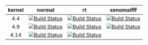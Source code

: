 | kernel | normal | rt | xenomaifff |
|:---------:|:--------:|:-------:|:-------:|
|4.4 | [![Build Status](http://rcn-ee.online:8080/buildStatus/icon?job=bb.org_linux_4.4)](http://rcn-ee.online:8080/job/bb.org_linux_4.4/) | [![Build Status](http://rcn-ee.online:8080/buildStatus/icon?job=bb.org_linux_4.4-rt)](http://rcn-ee.online:8080/job/bb.org_linux_4.4-rt/) | [![Build Status](http://rcn-ee.online:8080/buildStatus/icon?job=bb.org_linux_4.4-xenomai)](http://rcn-ee.online:8080/job/bb.org_linux_4.4-xenomai/) |
|4.9 | [![Build Status](http://rcn-ee.online:8080/buildStatus/icon?job=bb.org_linux_4.9)](http://rcn-ee.online:8080/job/bb.org_linux_4.9/) | [![Build Status](http://rcn-ee.online:8080/buildStatus/icon?job=bb.org_linux_4.9-rt)](http://rcn-ee.online:8080/job/bb.org_linux_4.9-rt/) | [![Build Status](http://rcn-ee.online:8080/buildStatus/icon?job=bb.org_linux_4.9-xenomai)](http://rcn-ee.online:8080/job/bb.org_linux_4.9-xenomai/) |
|4.14 | [![Build Status](http://rcn-ee.online:8080/buildStatus/icon?job=bb.org_linux_4.14)](http://rcn-ee.online:8080/job/bb.org_linux_4.14/) | [![Build Status](http://rcn-ee.online:8080/buildStatus/icon?job=bb.org_linux_4.14-rt)](http://rcn-ee.online:8080/job/bb.org_linux_4.14-rt/) | |
